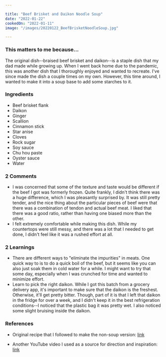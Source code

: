 ```yaml
---

title: "Beef Brisket and Daikon Noodle Soup"
date: "2022-01-22"
cookedOn: "2022-01-11"
image: "/images/20220122_BeefBrisketNoodleSoup.jpg"

---
```


### This matters to me because...
The original dish--braised beef brisket and daikon--is a staple dish that my dad made while growing up. When I went back home due to the pandemic, this was another dish that I thoroughly enjoyed and wanted to recreate. I've since made the dish a couple times on my own. However, this time around, I wanted to make it into a soup base to add some starches to it. 

### Ingredients
* Beef brisket flank
* Daikon
* Ginger
* Scallion
* Cinnamon stick
* Star anise
* Cloves
* Rock sugar
* Soy sauce
* Chu hou paste
* Oyster sauce
* Water


### 2 Comments
* I was concerned that some of the texture and taste would be different if the beef I got was formerly frozen. Quite frankly, I didn't think there was a huge difference, which I was pleasantly surprised by. It was still pretty tender, and the nice thing about the particular pieces of beef were that there was a combination of tendon and actual beef meat. I liked that there was a good ratio, rather than having one biased more than the other.
* I felt extremely comfortable while making this dish. While my countertops were still messy, and there was a lot that I needed to get done, I didn't feel like it was a rushed effort at all.

### 2 Learnings
* There are different ways to "eliminate the impurities" in meats. One quick way to is to do a quick boil of the beef, but it seems like you can also just soak them in cold water for a while. I might want to try that some day, especially when I was crunched for time and wanted to minimize effort.
* Learn to pick the right daikon. While I got this batch from a grocery delivery app, it's important to make sure that the daikon is the freshest. Otherwise, it'll get pretty bitter. Though, part of it is that I left that daikon in the fridge for over a week, and I didn't keep it in the best refrigeration conditions--I noticed that the plastic bag it was pretty wet. I also noticed some slight bruising inside the daikon. 
  

### References

- Original recipe that I followed to make the non-soup version: [link](https://www.youtube.com/watch?v=7EPMxJUA1dI&ab_channel=FloLum) 

- Another YouTube video I used as a source for direction and inspiration: [link](https://www.youtube.com/watch?v=Q1aq_DtmePg&ab_channel=IceorRice) 
